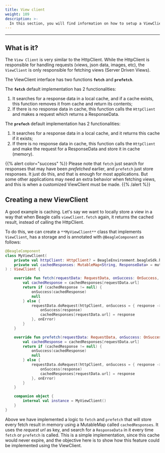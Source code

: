 ```yaml
---
title: View client
weight: 109
description: >-
  In this section, you will find information on how to setup a ViewClient in Beagle Android.
---
```


---

## What is it?

The `View Client` is very similar to the HttpClient. While the HttpClient is responsible for handling requests (views, json data, images, etc), the ``ViewClient`` is only responsible for fetching views (Server Driven Views).

The ViewClient interface has two functions **`fetch`** and **`prefetch`**.

The **`fetch`** default implementation has 2 functionalities:

1. It searches for a response data in a local cache, and if a cache exists, this function removes it from cache and return its contents;
2. If there is no response data in cache, this function calls the `HttpClient` and makes a request which returns a ResponseData.

The **`prefech`** default implementation has 2 functionalities:

1. It searches for a response data in a local cache, and it returns this cache if it exists;
2. If there is no response data in cache, this function calls the `HttpClient` and make the request for a ResponseData and store it in cache (memory).

{{% alert color="success" %}}
Please note that `fetch` just search for responses that may have been *prefetched* earlier, and `prefetch` just store responses. It just do this, and that is enough for most applications. But some other applications may need an extra behavior when fetching views, and this is when a customized ViewClient must be made.
{{% /alert %}}

## Creating a new ViewClient

A good example is caching. Let's say we want to locally store a view in a way that when Beagle calls `viewClient.fetch` again, it returns the cached result, instead of calling the HttpClient.

To do this, we can create a ``**MyViewClient**`` class that implements ``ViewClient``, has a storage and is annotated with `@BeagleComponent` as follows:

```kotlin
@BeagleComponent
class MyViewClient(
    private val httpClient: HttpClient? = BeagleEnvironment.beagleSdk.httpClientFactory?.create(),
    private val cachedResponses: MutableMap<String, ResponseData> = mutableMapOf()
) : ViewClient {

    override fun fetch(requestData: RequestData, onSuccess: OnSuccess, onError: OnError): RequestCall? {
        val cachedResponse = cachedResponses[requestData.url]
        return if (cachedResponse != null) {
            onSuccess(cachedResponse)
            null
        } else {
            requestData.doRequest(httpClient, onSuccess = { response ->
                onSuccess(response)
                cachedResponses[requestData.url] = response
            }, onError)
        }
    }

    override fun prefetch(requestData: RequestData, onSuccess: OnSuccess, onError: OnError): RequestCall? {
        val cachedResponse = cachedResponses[requestData.url]
        return if (cachedResponse != null) {
            onSuccess(cachedResponse)
            null
        } else {
            requestData.doRequest(httpClient, onSuccess = { response ->
                onSuccess(response)
                cachedResponses[requestData.url] = response
            }, onError)
        }
    }

    companion object {
        internal val instance = MyViewClient()
    }
}

```

Above we have implemented a logic to `fetch` and `prefetch` that will store every fetch result in memory using a MutableMap called `cachedResponses`. It uses the *request url* as key, and search for a ``ResponseData`` in it every time `fetch` or `prefetch` is called. This is a simple implementation, since this cache would never expire, and the objective here is to show how this feature could be implemented using the ViewClient.
